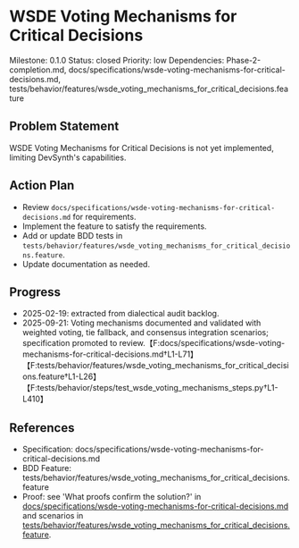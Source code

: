 # WSDE Voting Mechanisms for Critical Decisions
Milestone: 0.1.0
Status: closed
Priority: low
Dependencies: Phase-2-completion.md, docs/specifications/wsde-voting-mechanisms-for-critical-decisions.md, tests/behavior/features/wsde_voting_mechanisms_for_critical_decisions.feature

## Problem Statement
WSDE Voting Mechanisms for Critical Decisions is not yet implemented, limiting DevSynth's capabilities.


## Action Plan
- Review `docs/specifications/wsde-voting-mechanisms-for-critical-decisions.md` for requirements.
- Implement the feature to satisfy the requirements.
- Add or update BDD tests in `tests/behavior/features/wsde_voting_mechanisms_for_critical_decisions.feature`.
- Update documentation as needed.

## Progress
- 2025-02-19: extracted from dialectical audit backlog.
- 2025-09-21: Voting mechanisms documented and validated with weighted voting, tie fallback, and consensus integration scenarios; specification promoted to review.【F:docs/specifications/wsde-voting-mechanisms-for-critical-decisions.md†L1-L71】【F:tests/behavior/features/wsde_voting_mechanisms_for_critical_decisions.feature†L1-L26】【F:tests/behavior/steps/test_wsde_voting_mechanisms_steps.py†L1-L410】

## References
- Specification: docs/specifications/wsde-voting-mechanisms-for-critical-decisions.md
- BDD Feature: tests/behavior/features/wsde_voting_mechanisms_for_critical_decisions.feature
- Proof: see 'What proofs confirm the solution?' in [docs/specifications/wsde-voting-mechanisms-for-critical-decisions.md](../docs/specifications/wsde-voting-mechanisms-for-critical-decisions.md) and scenarios in [tests/behavior/features/wsde_voting_mechanisms_for_critical_decisions.feature](../tests/behavior/features/wsde_voting_mechanisms_for_critical_decisions.feature).
